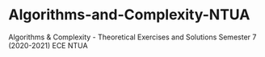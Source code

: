 # Algorithms-and-Complexity-NTUA
Algorithms &amp; Complexity - Theoretical Exercises and Solutions Semester 7 (2020-2021) ECE NTUA
